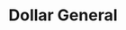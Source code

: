 ---
title: "Dollar General"
url: /wichita/dollar-general-east-central-avenue/
shop: variety store
---
